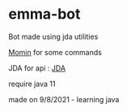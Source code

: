# emma-bot

Bot made using jda utilities

[Momin](https://github.com/MOMIN5/Discord-Bot-Java) for some commands

JDA for api : [JDA](https://github.com/DV8FromTheWorld/JDA)

require java 11

made on 9/8/2021 - learning java 
